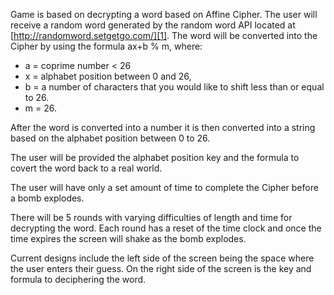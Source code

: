 Game is based on decrypting a word based on Affine Cipher.  The user will receive a random word generated by the random word API located at [http://randomword.setgetgo.com/][1].  The word will be converted into the Cipher by using the formula ax+b % m, where:
- a = coprime number \< 26 
- x = alphabet position between 0 and 26, 
- b = a number of characters that you would like to shift less than or equal to 26.
- m = 26.

After the word is converted into a number it is then converted into a string based on the alphabet position between 0 to 26.

The user will be provided the alphabet position key and the formula to covert the word back to a real world.

The user will have only a set amount of time to complete the Cipher before a bomb explodes.

There will be 5 rounds with varying difficulties of length and time for decrypting the word.  Each round has a reset of the time clock and once the time expires the screen will shake as the bomb explodes.

Current designs include the left side of the screen being the space where the user enters their guess.  On the right side of the screen is the key and formula to deciphering the word.

[1]:	http://randomword.setgetgo.com/
